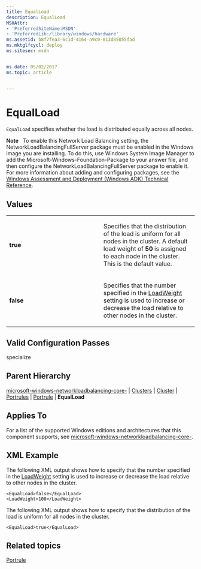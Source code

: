 ```yaml
---
title: EqualLoad
description: EqualLoad
MSHAttr:
- 'PreferredSiteName:MSDN'
- 'PreferredLib:/library/windows/hardware'
ms.assetid: b8f7fea3-6c1d-4164-a9c0-813d85055fad
ms.mktglfcycl: deploy
ms.sitesec: msdn


ms.date: 05/02/2017
ms.topic: article


---
```


# EqualLoad


`EqualLoad` specifies whether the load is distributed equally across all nodes.

**Note**  
To enable this Network Load Balancing setting, the NetworkLoadBalancingFullServer package must be enabled in the Windows image you are installing. To do this, use Windows System Image Manager to add the Microsoft-Windows-Foundation-Package to your answer file, and then configure the NetworkLoadBalancingFullServer package to enable it. For more information about adding and configuring packages, see the [Windows Assessment and Deployment (Windows ADK) Technical Reference](http://go.microsoft.com/fwlink/?LinkId=206587).

 

## Values


<table>
<colgroup>
<col width="50%" />
<col width="50%" />
</colgroup>
<tbody>
<tr class="odd">
<td><p><strong>true</strong></p></td>
<td><p>Specifies that the distribution of the load is uniform for all nodes in the cluster. A default load weight of <strong>50</strong> is assigned to each node in the cluster. This is the default value.</p></td>
</tr>
<tr class="even">
<td><p><strong>false</strong></p></td>
<td><p>Specifies that the number specified in the <a href="microsoft-windows-networkloadbalancing-core-clusters-cluster-portrules-portrule-loadweight.md" data-raw-source="[LoadWeight](microsoft-windows-networkloadbalancing-core-clusters-cluster-portrules-portrule-loadweight.md)">LoadWeight</a> setting is used to increase or decrease the load relative to other nodes in the cluster.</p></td>
</tr>
</tbody>
</table>

 

## Valid Configuration Passes


specialize

## Parent Hierarchy


[microsoft-windows-networkloadbalancing-core-](microsoft-windows-networkloadbalancing-core.md) | [Clusters](microsoft-windows-networkloadbalancing-core-clusters.md) | [Cluster](microsoft-windows-networkloadbalancing-core-clusters-cluster.md) | [Portrules](microsoft-windows-networkloadbalancing-core-clusters-cluster-portrules.md) | [Portrule](microsoft-windows-networkloadbalancing-core-clusters-cluster-portrules-portrule.md) | **EqualLoad**

## Applies To


For a list of the supported Windows editions and architectures that this component supports, see [microsoft-windows-networkloadbalancing-core-](microsoft-windows-networkloadbalancing-core.md).

## XML Example


The following XML output shows how to specify that the number specified in the [LoadWeight](microsoft-windows-networkloadbalancing-core-clusters-cluster-portrules-portrule-loadweight.md) setting is used to increase or decrease the load relative to other nodes in the cluster.

```
<EqualLoad>false</EqualLoad>
<LoadWeight>100</LoadWeight>
```

The following XML output shows how to specify that the distribution of the load is uniform for all nodes in the cluster.

```
<EqualLoad>true</EqualLoad>
```

## Related topics


[Portrule](microsoft-windows-networkloadbalancing-core-clusters-cluster-portrules-portrule.md)

 

 








